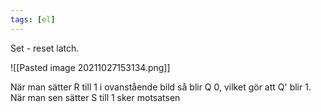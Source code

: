 ```yaml
---
tags: [el]
---
```

Set - reset latch. 

![[Pasted image 20211027153134.png]]

När man sätter R till 1 i ovanstående bild så blir Q 0, vilket gör att Q' blir 1.
När man sen sätter S till 1 sker motsatsen